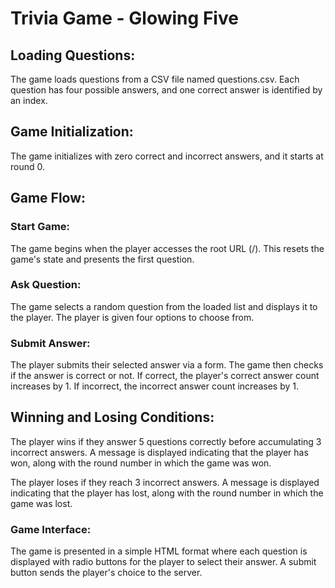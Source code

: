# Trivia Game - Glowing Five

## Loading Questions:

The game loads questions from a CSV file named questions.csv. Each question has four possible answers, and one correct answer is identified by an index.

## Game Initialization:

The game initializes with zero correct and incorrect answers, and it starts at round 0.

## Game Flow:

### Start Game:
The game begins when the player accesses the root URL (/). This resets the game's state and presents the first question.

### Ask Question:
The game selects a random question from the loaded list and displays it to the player. The player is given four options to choose from.

### Submit Answer:
The player submits their selected answer via a form. The game then checks if the answer is correct or not.
If correct, the player's correct answer count increases by 1.
If incorrect, the incorrect answer count increases by 1.

## Winning and Losing Conditions:

The player wins if they answer 5 questions correctly before accumulating 3 incorrect answers.
A message is displayed indicating that the player has won, along with the round number in which the game was won.

The player loses if they reach 3 incorrect answers.
A message is displayed indicating that the player has lost, along with the round number in which the game was lost.

### Game Interface:

The game is presented in a simple HTML format where each question is displayed with radio buttons for the player to select their answer. A submit button sends the player's choice to the server.
